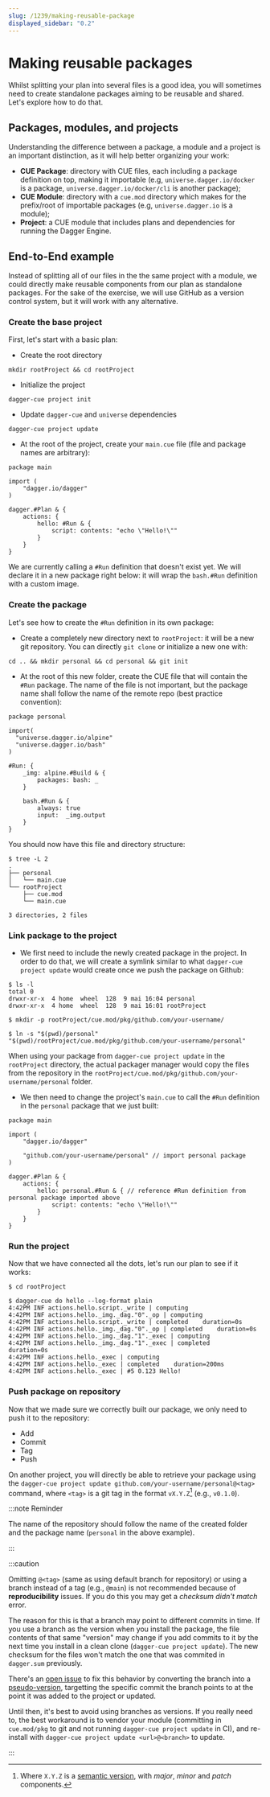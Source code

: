```yaml
---
slug: /1239/making-reusable-package
displayed_sidebar: "0.2"
---
```


# Making reusable packages

Whilst splitting your plan into several files is a good idea, you will sometimes need to create standalone packages aiming to be reusable and shared. Let's explore how to do that.

## Packages, modules, and projects

Understanding the difference between a package, a module and a project is an important distinction, as it will help better organizing your work:

- **CUE Package**: directory with CUE files, each including a package definition on top, making it importable (e.g, `universe.dagger.io/docker` is a package, `universe.dagger.io/docker/cli` is another package);
- **CUE Module**: directory with a `cue.mod` directory which makes for the prefix/root of importable packages (e.g, `universe.dagger.io` is a module);
- **Project**: a CUE module that includes plans and dependencies for running the Dagger Engine.

## End-to-End example

Instead of splitting all of our files in the the same project with a module, we could directly make reusable components from our plan as standalone packages. For the sake of the exercise, we will use GitHub as a version control system, but it will work with any alternative.

### Create the base project

First, let's start with a basic plan:

- Create the root directory

```console
mkdir rootProject && cd rootProject
```

- Initialize the project

```console
dagger-cue project init
```

- Update `dagger-cue` and `universe` dependencies

```console
dagger-cue project update
```

- At the root of the project, create your `main.cue` file (file and package names are arbitrary):

```cue title="rootProject/main.cue"
package main

import (
    "dagger.io/dagger"
)

dagger.#Plan & {
    actions: {
        hello: #Run & {
            script: contents: "echo \"Hello!\""
        }
    }
}
```

We are currently calling a `#Run` definition that doesn't exist yet. We will declare it in a new package right below: it will wrap the `bash.#Run` definition with a custom image.

### Create the package

Let's see how to create the `#Run` definition in its own package:

- Create a completely new directory next to `rootProject`: it will be a new git repository.
You can directly `git clone` or initialize a new one with:

```console
cd .. && mkdir personal && cd personal && git init
```

- At the root of this new folder, create the CUE file that will contain the `#Run` package. The name of the file is not important, but the package name shall follow the name of the remote repo (best practice convention):

```cue title=personal/main.cue
package personal

import(
  "universe.dagger.io/alpine"
  "universe.dagger.io/bash"
)

#Run: {
    _img: alpine.#Build & {
        packages: bash: _
    }

    bash.#Run & {
        always: true
        input:  _img.output
    }
}
```

You should now have this file and directory structure:

```console
$ tree -L 2
.
├── personal
│   └── main.cue
└── rootProject
    ├── cue.mod
    └── main.cue

3 directories, 2 files
```

### Link package to the project

- We first need to include the newly created package in the project. In order to do that, we will create a symlink similar to what `dagger-cue project update` would create once we push the package on Github:

```console
$ ls -l
total 0
drwxr-xr-x  4 home  wheel  128  9 mai 16:04 personal
drwxr-xr-x  4 home  wheel  128  9 mai 16:01 rootProject

$ mkdir -p rootProject/cue.mod/pkg/github.com/your-username/

$ ln -s "$(pwd)/personal" "$(pwd)/rootProject/cue.mod/pkg/github.com/your-username/personal"
```

When using your package from `dagger-cue project update` in the `rootProject` directory, the actual packager manager would copy the files from the repository in the `rootProject/cue.mod/pkg/github.com/your-username/personal` folder.

- We then need to change the project's `main.cue` to call the `#Run` definition in the `personal` package that we just built:

```cue title="rootProject/main.cue"
package main

import (
    "dagger.io/dagger"

    "github.com/your-username/personal" // import personal package
)

dagger.#Plan & {
    actions: {
        hello: personal.#Run & { // reference #Run definition from personal package imported above
            script: contents: "echo \"Hello!\""
        }
    }
}
```

### Run the project

Now that we have connected all the dots, let's run our plan to see if it works:

```console
$ cd rootProject

$ dagger-cue do hello --log-format plain
4:42PM INF actions.hello.script._write | computing
4:42PM INF actions.hello._img._dag."0"._op | computing
4:42PM INF actions.hello.script._write | completed    duration=0s
4:42PM INF actions.hello._img._dag."0"._op | completed    duration=0s
4:42PM INF actions.hello._img._dag."1"._exec | computing
4:42PM INF actions.hello._img._dag."1"._exec | completed    duration=0s
4:42PM INF actions.hello._exec | computing
4:42PM INF actions.hello._exec | completed    duration=200ms
4:42PM INF actions.hello._exec | #5 0.123 Hello!
```

### Push package on repository

Now that we made sure we correctly built our package, we only need to push it to the repository:

- Add
- Commit
- Tag
- Push

On another project, you will directly be able to retrieve your package using the `dagger-cue project update github.com/your-username/personal@<tag>` command, where `<tag>` is a git tag in the format `vX.Y.Z`[^1] (e.g., `v0.1.0`).

[^1]: Where `X.Y.Z` is a [semantic version](https://semver.org), with *major*, *minor* and *patch* components.

:::note Reminder

The name of the repository should follow the name of the created folder and the package name (`personal` in the above example).

:::

:::caution

Omitting `@<tag>` (same as using default branch for repository) or using a branch instead of a tag (e.g., `@main`) is not recommended because of **reproducibility** issues. If you do this you may get a *checksum didn't match* error.

The reason for this is that a branch may point to different commits in time. If you use a branch as the version when you install the package, the file contents of that same "version" may change if you add commits to it by the next time you install in a clean clone (`dagger-cue project update`). The new checksum for the files won't match the one that was commited in `dagger.sum` previously.

There's an [open issue](https://github.com/dagger/dagger/issues/2502) to fix this behavior by converting the branch into a [pseudo-version](https://go.dev/ref/mod#pseudo-versions), targetting the specific commit the branch points to at the point it was added to the project or updated.

Until then, it's best to avoid using branches as versions. If you really need to, the best workaround is to vendor your module (committing in `cue.mod/pkg` to git and not running `dagger-cue project update` in CI), and re-install with `dagger-cue project update <url>@<branch>` to update.

:::
